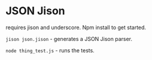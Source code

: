 
# JSON Jison

requires jison and underscore. Npm install to get started.

`jison json.jison` -  generates a JSON Jison parser.

`node thing_test.js` - runs the tests.
